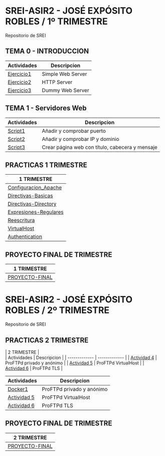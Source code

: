 # SREI-ASIR2 - JOSÉ EXPÓSITO ROBLES / 1º TRIMESTRE
Repositorio de SREI
## TEMA 0 - INTRODUCCION
| Actividades  | Descripcion |
| ------------- | ------------- |
| [Ejercicio1](Ejercicio1/documento.md)  | Simple Web Server  |
|  [Ejercicio2](HTTP-Server/documento.md)  | HTTP Server |
|  [Ejercicio3](Dummy/documento.md)  | Dummy Web Server |


## TEMA 1 - Servidores Web
| Actividades  | Descripcion |
| ------------- | ------------- |
|  [Script1](script1/documento.md)  | Añadir y comprobar puerto  |
|  [Script2](script2/documento.md)  | Añadir y comprobar IP y dominio |
|  [Script3](script3/documento.md)  | Crear página web con título, cabecera y mensaje |


## PRACTICAS 1 TRIMESTRE
| 1 TRIMESTRE  |  
| ------------- |  
| [Configuracion_Apache](Configuracion-Apache/documento.md)  | 
| [Directivas-Basicas](Directivas-basicas/documento.md)  | 
| [Directivas-Directory](Directiva-directory/documento.md)  | 
| [Expresiones-Regulares](expresiones-regulares/documento.md)  | 
| [Reescritura](reescritura/documento.md)  | 
| [VirtualHost](virtualhost/documento.md)  | 
| [Authentication](autentificacion/documento.md)  | 

## PROYECTO FINAL DE TRIMESTRE
| 1 TRIMESTRE  |  
| ------------- | 
| [PROYECTO-FINAL](PROYECTO2/Documento2.md)  | 


# SREI-ASIR2 - JOSÉ EXPÓSITO ROBLES / 2º TRIMESTRE
Repositorio de SREI

## PRACTICAS 2 TRIMESTRE
| 2 TRIMESTRE  |  
| Actividades  | Descripcion |
| ------------- | ------------- |
|  [Actividad 4](Actividad4.md)  | ProFTPd privado y anónimo  |
|  [Actividad 5](Actividad5.md)  |  ProFTPd VirtualHost  |
|  [Actividad 6](Actividad6.md)  | ProFTPd TLS |

| Actividades  | Descripcion |
| ------------- | ------------- |
|  [Docker1](docker/ejercicio1.md)  | ProFTPd privado y anónimo  |
|  [Actividad 5](Actividad5.md)  |  ProFTPd VirtualHost  |
|  [Actividad 6](Actividad6.md)  | ProFTPd TLS |



## PROYECTO FINAL DE TRIMESTRE
| 2 TRIMESTRE  |  
| ------------- | 
| [PROYECTO-FINAL](PROYECTO-FINAL.md)  | 




